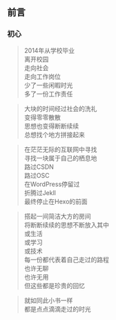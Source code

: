 ## 前言

### 初心

> 2014年从学校毕业  
离开校园  
走向社会  
走向工作岗位  
少了一些闲暇时光  
多了一份工作责任  

> 大块的时间经过社会的洗礼  
变得零零散散  
思想也变得断断续续  
总想找个地方拼接起来  

> 在茫茫无际的互联网中寻找  
寻找一块属于自己的栖息地  
路过CSDN  
路过OSC  
在WordPress停留过  
折腾过Jekll  
最终停止在Hexo的前面  

> 搭起一间简洁大方的房间  
将断断续续的思想不断放入其中  
或生活  
或学习  
或技术  
每一份都代表着自己走过的路程  
也许无聊  
也许无用  
但这些都是珍贵的回忆  

> 就如同此小书一样  
都是点点滴滴走过的时光